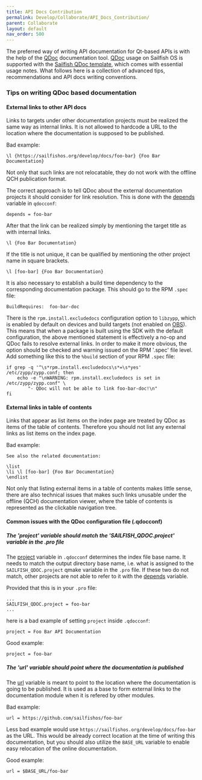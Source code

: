 ```yaml
---
title: API Docs Contribution
permalink: Develop/Collaborate/API_Docs_Contribution/
parent: Collaborate
layout: default
nav_order: 500
---
```


The preferred way of writing API documentation for Qt-based APIs is with the help of the [QDoc](https://doc.qt.io/qt-5/qdoc-index.html) documentation tool. [QDoc](https://doc.qt.io/qt-5/qdoc-index.html) usage on Sailfish OS is supported with the [Sailfish QDoc template](https://sailfishos.org/develop/docs/sailfish-qdoc-template/), which comes with essential usage notes. What follows here is a collection of advanced tips, recommendations and API docs writing conventions.

### Tips on writing QDoc based documentation

#### External links to other API docs

Links to targets under other documentation projects must be realized the same way as internal links. It is not allowed to hardcode a URL to the location where the documentation is supposed to be published.

Bad example:

```
\l {https://sailfishos.org/develop/docs/foo-bar} {Foo Bar Documentation}
```

Not only that such links are not relocatable, they do not work with the offline QCH publication format.

The correct approach is to tell QDoc about the external documentation projects it should consider for link resolution. This is done with the [depends](https://doc.qt.io/qt-5/22-qdoc-configuration-generalvariables.html#depends) variable in `qdocconf`:

```
depends = foo-bar
```

After that the link can be realized simply by mentioning the target title as with internal links.

```
\l {Foo Bar Documentation}
```

If the title is not unique, it can be qualified by mentioning the other project name in square brackets.

```
\l [foo-bar] {Foo Bar Documentation}
```

It is also necessary to establish a build time dependency to the corresponding documentation package. This should go to the RPM `.spec` file:

```
BuildRequires:  foo-bar-doc
```

There is the `rpm.install.excludedocs` configuration option to `libzypp`, which is enabled by default on devices and build targets (not enabled on [OBS](/Services/Development/Open_Build_Service)). This means that when a package is built using the SDK with the default configuration, the above mentioned statement is effectively a no-op and QDoc fails to resolve external links. In order to make it more obvious, the option should be checked and warning issued on the RPM '.spec' file level. Add something like this to the `%build` section of your RPM `.spec` file:

```nosh
if grep -q '^\s*rpm.install.excludedocs\s*=\s*yes' /etc/zypp/zypp.conf; then
    echo -e "\nWARNING: rpm.install.excludedocs is set in /etc/zypp/zypp.conf" \
        "- QDoc will not be able to link foo-bar-doc!\n"
fi
```

#### External links in table of contents

Links that appear as list items on the index page are treated by QDoc as items of the table of contents. Therefore you should not list any external links as list items on the index page.

Bad example:

```
See also the related documentation:

\list
\li \l [foo-bar] {Foo Bar Documentation}
\endlist
```

Not only that listing external items in a table of contents makes little sense, there are also technical issues that makes such links unusable under the offline (QCH) documentation viewer, where the table of contents is represented as the clickable navigation tree.

#### Common issues with the QDoc configuration file (.qdocconf)

##### The 'project' variable should match the 'SAILFISH_QDOC.project' variable in the .pro file

The [project](https://doc.qt.io/qt-5/25-qdoc-configuration-derivedprojects.html#project) variable in `.qdocconf` determines the index file base name. It needs to match the output directory base name, i.e. what is assigned to the `SAILFISH_QDOC.project` qmake variable in the `.pro` file. If these two do not match, other projects are not able to refer to it with the [depends](https://doc.qt.io/qt-5/22-qdoc-configuration-generalvariables.html#depends) variable.

Provided that this is in your `.pro` file:

```
...
SAILFISH_QDOC.project = foo-bar
...
```

here is a bad example of setting `project` inside `.qdocconf`:

```
project = Foo Bar API Documentation
```

Good example:

```
project = foo-bar
```

##### The 'url' variable should point where the documentation is published

The [url](https://doc.qt.io/qt-5/25-qdoc-configuration-derivedprojects.html#url) variable is meant to point to the location where the documentation is going to be published. It is used as a base to form external links to the documentation module when it is refered by other modules.

Bad example:

```
url = https://github.com/sailfishos/foo-bar
```

Less bad example would use `https://sailfishos.org/develop/docs/foo-bar` as the URL. This would be already correct location at the time of writing this documentation, but you should also utilize the `BASE_URL` variable to enable easy relocation of the online documentation.

Good example:

```
url = $BASE_URL/foo-bar
```

